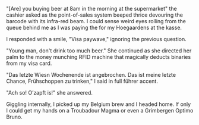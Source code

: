 "[Are] you buying beer at 8am in the morning at the supermarket" the cashier asked as the point-of-sales system beeped thrice devouring the barcode with its infra-red beam. I could sense weird eyes rolling from the queue behind me as I was paying the for my Hoegaardens at the kasse.

I responded with a smile, "Visa paywave," ignoring the previous question.

"Young man, don't drink too much beer." She continued as she directed her palm to the money munching RFID machine that magically deducts binaries from my visa card.

"Das letzte Wiesn Wochenende ist angebrochen. Das ist meine letzte Chance, Frühschoppen zu trinken," I said in full führer accent.

"Ach so! O’zapft is!" she answered.

Giggling internally, I picked up my Belgium brew and I headed home. If only I could get my hands on a Troubadour Magma or even a Grimbergen Optimo Bruno.
